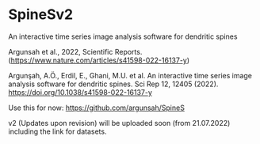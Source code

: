 # SpineSv2
An interactive time series image analysis software for dendritic spines

Argunsah et al., 2022, Scientific Reports. (https://www.nature.com/articles/s41598-022-16137-y)

Argunşah, A.Ö., Erdil, E., Ghani, M.U. et al. An interactive time series image analysis software for dendritic spines. Sci Rep 12, 12405 (2022). https://doi.org/10.1038/s41598-022-16137-y

Use this for now: https://github.com/argunsah/SpineS

v2 (Updates upon revision) will be uploaded soon (from 21.07.2022) including the link for datasets.
